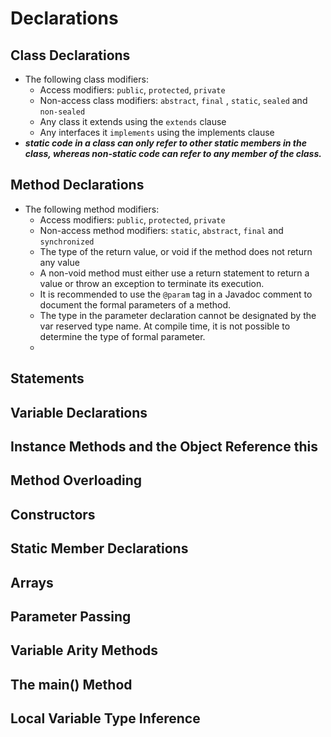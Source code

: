 # Declarations

## Class Declarations

* The following class modifiers:
    * Access modifiers: `public`, `protected`, `private`
    * Non-access class modifiers: `abstract`, `final` , `static`, `sealed` and `non-sealed`
    * Any class it extends using the `extends` clause
    * Any interfaces it `implements` using the implements clause
* **_static code in a class can only refer to other static members in the class, whereas non-static code can refer to any member of the class._**
## Method Declarations
* The following method modifiers:
  * Access modifiers: `public`, `protected`, `private`
  * Non-access method modifiers: `static`, `abstract`, `final` and `synchronized`
  * The type of the return value, or void if the method does not return any value
  * A non-void method must either use a return statement to return a value or throw an exception to terminate its execution.
  *  It is recommended to use the `@param` tag in a Javadoc comment to document the formal parameters of a method.
  * The type in the parameter declaration cannot be designated by the var reserved type name. At compile time, it is not possible to determine the type of formal parameter.
  * 
## Statements

## Variable Declarations

## Instance Methods and the Object Reference this

## Method Overloading

## Constructors

## Static Member Declarations

## Arrays

## Parameter Passing

## Variable Arity Methods

## The main() Method

## Local Variable Type Inference
